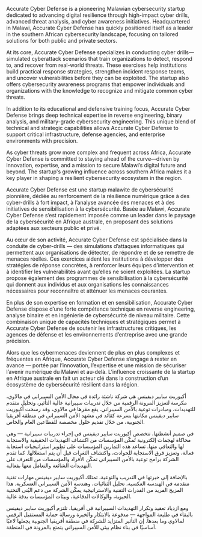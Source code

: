 
Accurate Cyber Defense is a pioneering Malawian cybersecurity startup dedicated to advancing digital resilience through high-impact cyber drills, advanced threat analysis, and cyber awareness initiatives. 
Headquartered in Malawi, Accurate Cyber Defense has quickly positioned itself as a leader in the southern African cybersecurity landscape, focusing on tailored solutions for both public and private sectors.

At its core, Accurate Cyber Defense specializes in conducting cyber drills—simulated cyberattack scenarios that train organizations to detect, respond to, and recover from real-world threats. 
These exercises help institutions build practical response strategies, strengthen incident response teams, and uncover vulnerabilities before they can be exploited. 
The startup also offers cybersecurity awareness programs that empower individuals and organizations with the knowledge to recognize and mitigate common cyber threats.

In addition to its educational and defensive training focus, Accurate Cyber Defense brings deep technical expertise in reverse engineering, binary analysis, and military-grade cybersecurity engineering. 
This unique blend of technical and strategic capabilities allows Accurate Cyber Defense to support critical infrastructure, defense agencies, and enterprise environments with precision.

As cyber threats grow more complex and frequent across Africa, Accurate Cyber Defense is committed to staying ahead of the curve—driven by innovation,
expertise, and a mission to secure Malawi’s digital future and beyond. The startup's growing influence across southern Africa makes it a key player in shaping a resilient cybersecurity ecosystem in the region.



Accurate Cyber Defense est une startup malawite de cybersécurité pionnière, dédiée au renforcement de la résilience numérique grâce à des cyber-drills à fort impact, 
à l’analyse avancée des menaces et à des initiatives de sensibilisation à la cybersécurité. Basée au Malawi, Accurate Cyber Defense s’est rapidement imposée comme un 
leader dans le paysage de la cybersécurité en Afrique australe, en proposant des solutions adaptées aux secteurs public et privé.

Au cœur de son activité, Accurate Cyber Defense est spécialisée dans la conduite de cyber-drills — des simulations d’attaques informatiques qui permettent aux organisations de détecter, 
de répondre et de se remettre de menaces réelles. Ces exercices aident les institutions à développer des stratégies de réponse concrètes, à renforcer leurs équipes d’intervention 
et à identifier les vulnérabilités avant qu’elles ne soient exploitées. 
La startup propose également des programmes de sensibilisation à la cybersécurité qui donnent aux individus et aux organisations les connaissances nécessaires pour reconnaître et atténuer les menaces courantes.

En plus de son expertise en formation et en sensibilisation, Accurate Cyber Defense dispose d’une forte compétence technique en reverse engineering, analyse binaire et en ingénierie de cybersécurité de niveau militaire. 
Cette combinaison unique de capacités techniques et stratégiques permet à Accurate Cyber Defense de soutenir les infrastructures critiques, les agences de défense et les environnements d’entreprise avec une grande précision.

Alors que les cybermenaces deviennent de plus en plus complexes et fréquentes en Afrique, Accurate Cyber Defense s’engage à rester en avance — portée par l’innovation, 
l’expertise et une mission de sécuriser l’avenir numérique du Malawi et au-delà.
L’influence croissante de la startup en Afrique australe en fait un acteur clé dans la construction d’un écosystème de cybersécurité résilient dans la région.



أكيوريت سايبر ديفينس هي شركة ناشئة رائدة في مجال الأمن السيبراني في مالاوي، مكرسة لتعزيز المرونة الرقمية من خلال تدريبات سيبرانية عالية التأثير، وتحليل متقدم للتهديدات، ومبادرات توعية بالأمن السيبراني. يقع مقرها في مالاوي، وقد رسخت أكيوريت سايبر ديفينس مكانتها بسرعة كقائد في مشهد الأمن السيبراني في منطقة أفريقيا الجنوبية، من خلال تقديم حلول مخصصة للقطاعين العام والخاص.

في صميم أنشطتها، تتخصص أكيوريت سايبر ديفينس في إجراء تدريبات سيبرانية — وهي محاكاة لهجمات إلكترونية تُمكّن المؤسسات من اكتشاف التهديدات الحقيقية والاستجابة لها والتعافي منها. تساعد هذه التمارين المؤسسات على تطوير استراتيجيات استجابة فعالة، وتعزيز فرق الاستجابة للحوادث، واكتشاف الثغرات قبل أن يتم استغلالها. كما تقدم الشركة برامج توعية بالأمن السيبراني تمكّن الأفراد والمؤسسات من التعرف على التهديدات الشائعة والتعامل معها بفعالية.

بالإضافة إلى خبرتها في التدريب والتوعية، تمتلك أكيوريت سايبر ديفينس مهارات تقنية متقدمة في الهندسة العكسية، تحليل الثنائيات، وهندسة الأمن السيبراني العسكرية. هذا المزيج الفريد من القدرات التقنية والاستراتيجية يمكّن الشركة من دعم البُنى التحتية الحيوية، والوكالات الدفاعية، وبيئات المؤسسات بدقة عالية.

ومع ازدياد تعقيد وتكرار التهديدات السيبرانية في أفريقيا، تلتزم أكيوريت سايبر ديفينس بالبقاء في طليعة المواجهة — مدفوعة بالابتكار والخبرة ورسالة حماية المستقبل الرقمي لمالاوي وما بعدها. إن التأثير المتزايد للشركة في منطقة أفريقيا الجنوبية يجعلها لاعبًا أساسيًا في بناء نظام بيئي للأمن السيبراني يتمتع بالمرونة في المنطقة.



